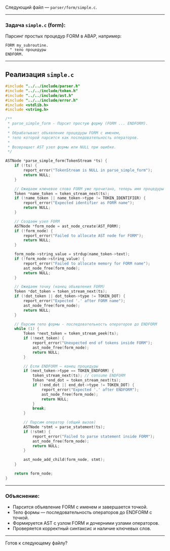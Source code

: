 Следующий файл — `parser/form/simple.c`.

---

### Задача `simple.c` (form):

Парсинг простых процедур FORM в ABAP, например:

```abap
FORM my_subroutine.
  " тело процедуры
ENDFORM.
```

---

## Реализация `simple.c`

```c
#include "../../include/parser.h"
#include "../../include/token.h"
#include "../../include/ast.h"
#include "../../include/error.h"
#include <stdlib.h>
#include <string.h>

/**
 * parse_simple_form - Парсит простую форму (FORM ... ENDFORM).
 *
 * Обрабатывает объявление процедуры FORM с именем,
 * тело которой парсится как последовательность операторов.
 *
 * Возвращает AST узел формы или NULL при ошибке.
 */

ASTNode *parse_simple_form(TokenStream *ts) {
    if (!ts) {
        report_error("TokenStream is NULL in parse_simple_form");
        return NULL;
    }

    // Ожидаем ключевое слово FORM уже прочитано, теперь имя процедуры
    Token *name_token = token_stream_next(ts);
    if (!name_token || name_token->type != TOKEN_IDENTIFIER) {
        report_error("Expected identifier as FORM name");
        return NULL;
    }

    // Создаем узел FORM
    ASTNode *form_node = ast_node_create(AST_FORM);
    if (!form_node) {
        report_error("Failed to allocate AST node for FORM");
        return NULL;
    }

    form_node->string_value = strdup(name_token->text);
    if (!form_node->string_value) {
        report_error("Failed to allocate memory for FORM name");
        ast_node_free(form_node);
        return NULL;
    }

    // Ожидаем точку (конец объявления FORM)
    Token *dot_token = token_stream_next(ts);
    if (!dot_token || dot_token->type != TOKEN_DOT) {
        report_error("Expected '.' after FORM name");
        ast_node_free(form_node);
        return NULL;
    }

    // Парсим тело формы - последовательность операторов до ENDFORM
    while (1) {
        Token *next_token = token_stream_peek(ts);
        if (!next_token) {
            report_error("Unexpected end of tokens inside FORM");
            ast_node_free(form_node);
            return NULL;
        }

        // Если ENDFORM — конец процедуры
        if (next_token->type == TOKEN_ENDFORM) {
            token_stream_next(ts); // consume ENDFORM
            Token *end_dot = token_stream_next(ts);
            if (!end_dot || end_dot->type != TOKEN_DOT) {
                report_error("Expected '.' after ENDFORM");
                ast_node_free(form_node);
                return NULL;
            }
            break;
        }

        // Парсим оператор (общий вызов)
        ASTNode *stmt = parse_statement(ts);
        if (!stmt) {
            report_error("Failed to parse statement inside FORM");
            ast_node_free(form_node);
            return NULL;
        }

        ast_node_add_child(form_node, stmt);
    }

    return form_node;
}
```

---

### Объяснение:

* Парсится объявление FORM с именем и завершается точкой.
* Тело формы — последовательность операторов до ENDFORM с точкой.
* Формируется AST с узлом FORM и дочерними узлами операторов.
* Проверяется корректный синтаксис и наличие ключевых слов.

---

Готов к следующему файлу?
